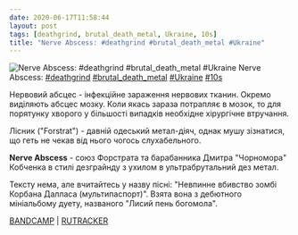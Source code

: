 ```yaml
---
date: 2020-06-17T11:58:44
layout: post
tags: [deathgrind, brutal_death_metal, Ukraine, 10s]
title: "Nerve Abscess: #deathgrind #brutal_death_metal #Ukraine"
---
```

![Nerve Abscess: #deathgrind #brutal_death_metal #Ukraine](https://res.cloudinary.com/vast-space-unexplored/image/upload/q_auto,dpr_auto,w_auto/photos/photo_997_17-06-2020_11-58-44.jpg)
Nerve Abscess: [#deathgrind](/tags/#deathgrind) [#brutal_death_metal](/tags/#brutal_death_metal) [#Ukraine](/tags/#Ukraine) [#10s](/tags/#10s)

Нервовий абсцес - інфекційне зараження нервових тканин. Окремо виділяють абсцес мозку. Коли якась зараза потрапляє в мозок, то для порятунку хворого у більшості випадків необхідне хірургічне втручання.

Лісник (&quot;Forstrat&quot;) - давній одеський метал-діяч, однак мушу зізнатися, що геть не чекав від нього чогось слухабельного.

**Nerve Abscess** - союз Форстрата та барабанника Дмитра &quot;Чорномора&quot; Кобченка в стилі дезграйнду з ухилом в ультрабрутальний дез метал.

Тексту нема, але вчитайтесь у назву пісні: &quot;Невпинне вбивство зомбі Корбана Далласа (мультипаспорт)&quot;. Взята вона з дебютного мініальбому дуету, названого &quot;Лисий пень богомола&quot;.

[BANDCAMP](https://nerveabscess.bandcamp.com/album/bald-stump-mantis-religiosa) \| [RUTRACKER](https://rutracker.org/forum/viewtopic.php?t=3733539)